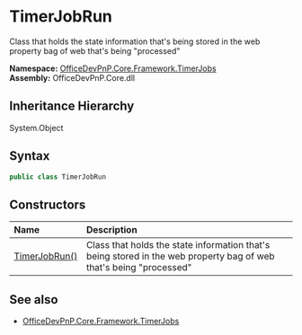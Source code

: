 # TimerJobRun
 Class that holds the state information that's being stored in the web property bag of web that's being "processed"   

**Namespace:** [OfficeDevPnP.Core.Framework.TimerJobs](OfficeDevPnP.Core.Framework.TimerJobs.md)  
**Assembly:** OfficeDevPnP.Core.dll  
## Inheritance Hierarchy
System.Object  
## Syntax
```C#
public class TimerJobRun
```
## Constructors
|**Name**|**Description**|
|:-----|:-----|
| [TimerJobRun()](OfficeDevPnP.Core.Framework.TimerJobs.TimerJobRun.ctor1.md) |  Class that holds the state information that's being stored in the web property bag of web that's being "processed" 
## See also
- [OfficeDevPnP.Core.Framework.TimerJobs](OfficeDevPnP.Core.Framework.TimerJobs.md)
